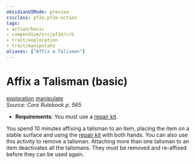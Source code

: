 ```yaml
---
obsidianUIMode: preview
cssclass: pf2e,pf2e-action
tags:
- action/basic
- compendium/src/pf2e/crb
- trait/exploration
- trait/manipulate
aliases: ["Affix a Talisman"]
---
```

# Affix a Talisman (basic)
[exploration](../traits/exploration.md)  [manipulate](../traits/manipulate.md)  
*Source: Core Rulebook p. 565*  


- **Requirements**: You must use a [repair kit](../../compendium/equipment/items/repair-kit.md).

You spend 10 minutes affixing a talisman to an item, placing the item on a stable surface and using the [repair kit](../../compendium/equipment/items/repair-kit.md) with both hands. You can also use this activity to remove a talisman. Attaching more than one talisman to an item deactivates all the talismans. They must be removed and re-affixed before they can be used again.